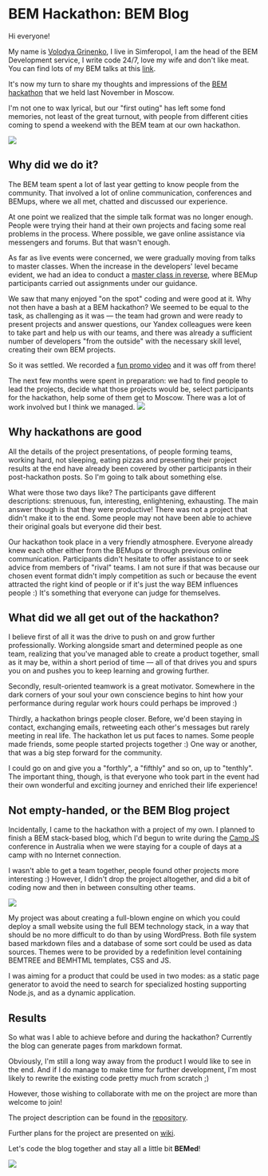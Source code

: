 # BEM Hackathon: BEM Blog

Hi everyone!

My name is [Volodya Grinenko](https://en.bem.info/authors/grinenko-vladimir/), I live in Simferopol, I am the head of the BEM Development service, I write code 24/7, love my wife and don't like meat. You can find lots of my BEM talks at this [link](https://events.yandex.ru/lib/people/68132/).

It's now my turn to share my thoughts and impressions of the [BEM hackathon](https://ru.bem.info/events/bem-hackaton-2014/) that we held last November in Moscow.

I'm not one to wax lyrical, but our "first outing" has left some fond memories, not least of the  great turnout, with people from different cities coming to spend a weekend with the BEM team at our own hackathon.

![](https://img-fotki.yandex.ru/get/15556/44214498.bb/0_9bbbe_e6ea69b_XL.jpg)

## Why did we do it?

The BEM team spent a lot of last year getting to know people from the community. That involved a lot of online communication, conferences and BEMups, where we all met, chatted and discussed our experience.

At one point we realized that the simple talk format was no longer enough. People were trying their hand at their own projects and facing some real problems in the process. Where possible, we gave online assistance via messengers and forums. But that wasn't enough.

As far as live events were concerned, we were gradually moving from talks to master classes. When the increase in the developers' level became evident, we had an idea to conduct a [master class in reverse](http://ru.bem.info/talks/bemup-spb-2014/#Мастер-класс-наоборот:-вы-пишете-БЭМ-проект,-а-мы-подсказываем-—-Евгений-Константинов,-Дима-Белицкий,-Яндекс), where BEMup participants carried out assignments under our guidance.

We saw that many enjoyed "on the spot" coding and were good at it. Why not then have a bash at a BEM hackathon? We seemed to be equal to the task, as challenging as it was — the team had grown and were ready to present projects and answer questions, our Yandex colleagues were keen to take part and help us with our teams, and there was already a sufficient number of developers "from the outside" with the necessary skill level, creating their own BEM projects.

So it was settled. We recorded a [fun promo video](https://video.yandex.ru/iframe/ya-events/hu2lbazfiz.5125/?player-type=custom&show-info=false&show-logo=false&hd=1) and it was off from there! 

The next few months were spent in preparation: we had to find people to lead the projects, decide what those projects would be, select participants for the hackathon, help some of them get to Moscow. There was a lot of work involved but I think we managed. 
![](https://img-fotki.yandex.ru/get/15516/44214498.bd/0_9bc04_fe943d27_XL.jpg)

## Why hackathons are good

All the details of the project presentations, of people forming teams, working hard, not sleeping, eating pizzas and presenting their project results at the end have already been covered by other participants in their post-hackathon posts. So I'm going to talk about something else.

What were those two days like? The participants gave different descriptions: strenuous, fun, interesting, enlightening, exhausting. The main answer though is that they were productive! There was not a project that didn't make it to the end. Some people may not have been able to achieve their original goals but everyone did their best.

Our hackathon took place in a very friendly atmosphere. Everyone already knew each other either from the BEMups or through previous online communication. Participants didn't hesitate to offer assistance to or seek advice from members of "rival" teams. 
I am not sure if that was because our chosen event format didn't imply competition as such or because the event attracted the right kind of people or  if it's just the way BEM influences people :) It's something that everyone can judge for themselves.

## What did we all get out of the hackathon?

I believe first of all it was the drive to push on and grow further professionally. Working alongside smart and determined people as one team, realizing that you've managed able to create a product together, small as it may be, within a short period of time — all of that drives you and spurs you on and pushes you to keep learning and growing further.

Secondly, result-oriented teamwork is a great motivator. Somewhere in the dark corners of your soul your own conscience begins to hint how your performance during regular work hours could perhaps be improved :)

Thirdly, a hackathon brings people closer. Before, we'd been staying in contact, exchanging emails, retweeting each other's messages but rarely meeting in real life. The hackathon let us put faces to names. Some people made friends, some people started projects together :) One way or another, that was a big step forward for the community.

I could go on and give you a "forthly", a "fifthly" and so on, up to "tenthly". The important thing, though, is that everyone who took part in the event had their own wonderful and exciting journey and enriched their life experience!

## Not empty-handed, or the BEM Blog project

Incidentally, I came to the hackathon with a project of my own. I planned to finish a BEM stack-based blog, which I'd begun to write during the [Camp JS](https://ru.bem.info/events/campjs-melbourne-2014/) conference in Australia when we were staying for a couple of days at a camp with no Internet connection.

I wasn't able to get a team together, people found other projects more interesting :) However, I didn't drop the project altogether, and did a bit of coding now and then in between consulting other teams.

![](https://img-fotki.yandex.ru/get/15565/44214498.bc/0_9bbec_203e98f4_XL.jpg)

My project was about creating a full-blown engine on which you could deploy a small website using the full BEM technology stack, in a way that should be no more difficult to do than by using WordPress. Both file system based markdown files and a database of some sort could be used as data sources. Themes were to be provided by a redefinition level containing BEMTREE and BEMHTML templates, CSS and JS.

I was aiming for a product that could be used in two modes: as a static page generator to avoid the need to search for specialized hosting supporting Node.js, and as a dynamic application.

## Results

So what was I able to achieve before and during the hackathon? Currently the blog can generate pages from markdown format.

Obviously, I'm still a long way away from the product I would like to see in the end. And if I do manage to make time for further development, I'm most likely to rewrite the existing code pretty much from scratch ;)

However, those wishing to collaborate with me on the project are more than welcome to join!

The project description can be found in the [repository](https://github.com/tadatuta/bb/).

Further plans for the project are presented on [wiki](https://github.com/tadatuta/bb/wiki).

Let's code the blog together and stay all a little bit **BEMed**!

![](https://img-fotki.yandex.ru/get/15538/44214498.be/0_9bc46_64c50266_XL.jpg)

